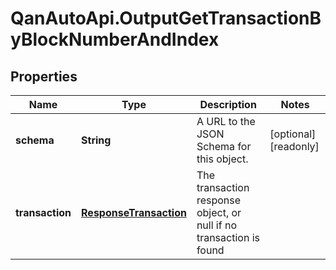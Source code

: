 # QanAutoApi.OutputGetTransactionByBlockNumberAndIndex

## Properties

Name | Type | Description | Notes
------------ | ------------- | ------------- | -------------
**schema** | **String** | A URL to the JSON Schema for this object. | [optional] [readonly] 
**transaction** | [**ResponseTransaction**](ResponseTransaction.md) | The transaction response object, or null if no transaction is found | 


